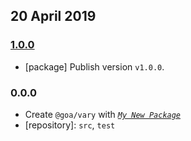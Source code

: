 ## 20 April 2019

### [1.0.0](https://github.com/idiocc/vary/compare/v0.0.0-pre...v1.0.0)

- [package] Publish version `v1.0.0`.

### 0.0.0

- Create `@goa/vary` with _[`My New Package`](https://mnpjs.org)_
- [repository]: `src`, `test`